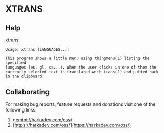 # XTRANS

## Help

xtrans

    Usage: xtrans [LANGUAGES...]
    
    This program shows a little menu using thingmenu(1) listing the specified
    languages (es, gl, ca...). When the user clicks in one of them the
    currently selected text is translated with trans(1) and putted back
    in the clipboard.

## Collaborating

For making bug reports, feature requests and donations visit
one of the following links:

1. [gemini://harkadev.com/oss/](gemini://harkadev.com/oss/)
2. [https://harkadev.com/oss/](https://harkadev.com/oss/)

